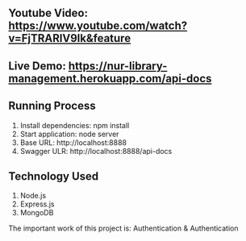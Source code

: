 ## Youtube Video: https://www.youtube.com/watch?v=FjTRARlV9lk&feature
## Live Demo: https://nur-library-management.herokuapp.com/api-docs


## Running Process

1. Install dependencies: npm install
2. Start application: node server
3. Base URL:  http://localhost:8888
4. Swagger ULR:  http://localhost:8888/api-docs

## Technology Used
1. Node.js
2. Express.js
3. MongoDB

The important work of this project is: Authentication & Authentication

